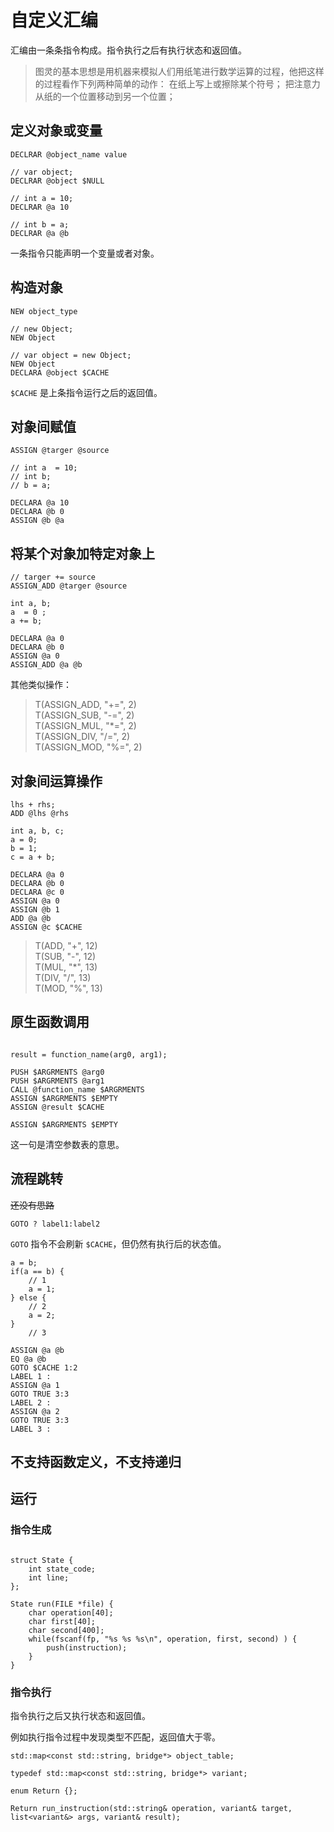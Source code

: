 # 自定义汇编

汇编由一条条指令构成。指令执行之后有执行状态和返回值。

> 图灵的基本思想是用机器来模拟人们用纸笔进行数学运算的过程，他把这样的过程看作下列两种简单的动作：
> 在纸上写上或擦除某个符号；
> 把注意力从纸的一个位置移动到另一个位置；

## 定义对象或变量

```
DECLRAR @object_name value
```

```
// var object;
DECLRAR @object $NULL

// int a = 10;
DECLRAR @a 10

// int b = a;
DECLRAR @a @b
```

一条指令只能声明一个变量或者对象。

## 构造对象

```
NEW object_type
```

```
// new Object;
NEW Object
```

```
// var object = new Object;
NEW Object
DECLARA @object $CACHE
```

`$CACHE` 是上条指令运行之后的返回值。

## 对象间赋值

```
ASSIGN @targer @source
```

```
// int a  = 10;
// int b;
// b = a;

DECLARA @a 10
DECLARA @b 0
ASSIGN @b @a
```

## 将某个对象加特定对象上

```
// targer += source
ASSIGN_ADD @targer @source
```

```
int a, b;
a  = 0 ;
a += b;

DECLARA @a 0
DECLARA @b 0
ASSIGN @a 0
ASSIGN_ADD @a @b
```

其他类似操作：

> T(ASSIGN_ADD, "+=", 2)  
> T(ASSIGN_SUB, "-=", 2)  
> T(ASSIGN_MUL, "*=", 2)  
> T(ASSIGN_DIV, "/=", 2)  
> T(ASSIGN_MOD, "%=", 2)  

## 对象间运算操作

```
lhs + rhs;
ADD @lhs @rhs
```

```
int a, b, c;
a = 0;
b = 1;
c = a + b;

DECLARA @a 0
DECLARA @b 0
DECLARA @c 0
ASSIGN @a 0
ASSIGN @b 1
ADD @a @b
ASSIGN @c $CACHE
```

> T(ADD, "+", 12)  
> T(SUB, "-", 12)  
> T(MUL, "*", 13)  
> T(DIV, "/", 13)  
> T(MOD, "%", 13)  

## 原生函数调用

```

result = function_name(arg0, arg1);

PUSH $ARGRMENTS @arg0
PUSH $ARGRMENTS @arg1
CALL @function_name $ARGRMENTS
ASSIGN $ARGRMENTS $EMPTY
ASSIGN @result $CACHE
```

```
ASSIGN $ARGRMENTS $EMPTY
```

这一句是清空参数表的意思。

## 流程跳转

~~还没有思路~~

```
GOTO ? label1:label2
```

`GOTO` 指令不会刷新 `$CACHE`，但仍然有执行后的状态值。

```
a = b;
if(a == b) {
    // 1
    a = 1;
} else {
    // 2
    a = 2;
}
    // 3

ASSIGN @a @b
EQ @a @b
GOTO $CACHE 1:2
LABEL 1 :
ASSIGN @a 1
GOTO TRUE 3:3
LABEL 2 :
ASSIGN @a 2
GOTO TRUE 3:3
LABEL 3 :

```

## 不支持函数定义，不支持递归

## 运行

### 指令生成

```

struct State {
    int state_code;
    int line;
};

State run(FILE *file) {
    char operation[40];
    char first[40];
    char second[400];
    while(fscanf(fp, "%s %s %s\n", operation, first, second) ) {
        push(instruction);
    }
}

```

### 指令执行

指令执行之后又执行状态和返回值。

例如执行指令过程中发现类型不匹配，返回值大于零。

```
std::map<const std::string, bridge*> object_table;

typedef std::map<const std::string, bridge*> variant;

enum Return {};

Return run_instruction(std::string& operation, variant& target, list<variant&> args, variant& result);
```
